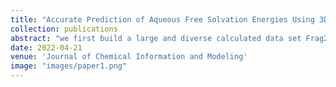 ```yaml
---
title: "Accurate Prediction of Aqueous Free Solvation Energies Using 3D Atomic Feature-Based Graph Neural Network with Transfer Learning"
collection: publications
abstract: "we first build a large and diverse calculated data set Frag20-Aqsol-100K of aqueous solvation free energy with reasonable computational cost and accuracy via electronic structure calculations with continuum solvent models. Then, we develop a novel 3D atomic feature-based GNN model with the principal neighborhood aggregation (PNAConv) and demonstrate that 3D atomic features obtained from molecular mechanics-optimized geometries can significantly improve the learning power of GNN models in predicting calculated solvation free energies. Finally, we employ a transfer learning strategy by pre-training our DL model on Frag20-Aqsol-100K and fine-tuning it on the small experimental data set, and the fine-tuned model A3D-PNAConv-FT achieves the state-of-the-art prediction on the FreeSolv data set with a root-mean-squared error of 0.719 kcal/mol and a mean-absolute error of 0.417 kcal/mol using random data splits. "
date: 2022-04-21
venue: 'Journal of Chemical Information and Modeling'
image: "images/paper1.png"
---
```

